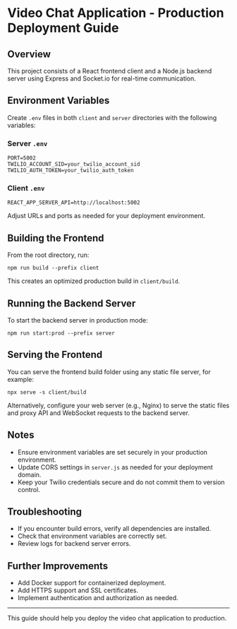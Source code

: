 # Video Chat Application - Production Deployment Guide

## Overview
This project consists of a React frontend client and a Node.js backend server using Express and Socket.io for real-time communication.

## Environment Variables
Create `.env` files in both `client` and `server` directories with the following variables:

### Server `.env`
```
PORT=5002
TWILIO_ACCOUNT_SID=your_twilio_account_sid
TWILIO_AUTH_TOKEN=your_twilio_auth_token
```

### Client `.env`
```
REACT_APP_SERVER_API=http://localhost:5002
```

Adjust URLs and ports as needed for your deployment environment.

## Building the Frontend
From the root directory, run:
```
npm run build --prefix client
```
This creates an optimized production build in `client/build`.

## Running the Backend Server
To start the backend server in production mode:
```
npm run start:prod --prefix server
```

## Serving the Frontend
You can serve the frontend build folder using any static file server, for example:
```
npx serve -s client/build
```

Alternatively, configure your web server (e.g., Nginx) to serve the static files and proxy API and WebSocket requests to the backend server.

## Notes
- Ensure environment variables are set securely in your production environment.
- Update CORS settings in `server.js` as needed for your deployment domain.
- Keep your Twilio credentials secure and do not commit them to version control.

## Troubleshooting
- If you encounter build errors, verify all dependencies are installed.
- Check that environment variables are correctly set.
- Review logs for backend server errors.

## Further Improvements
- Add Docker support for containerized deployment.
- Add HTTPS support and SSL certificates.
- Implement authentication and authorization as needed.

---

This guide should help you deploy the video chat application to production.
